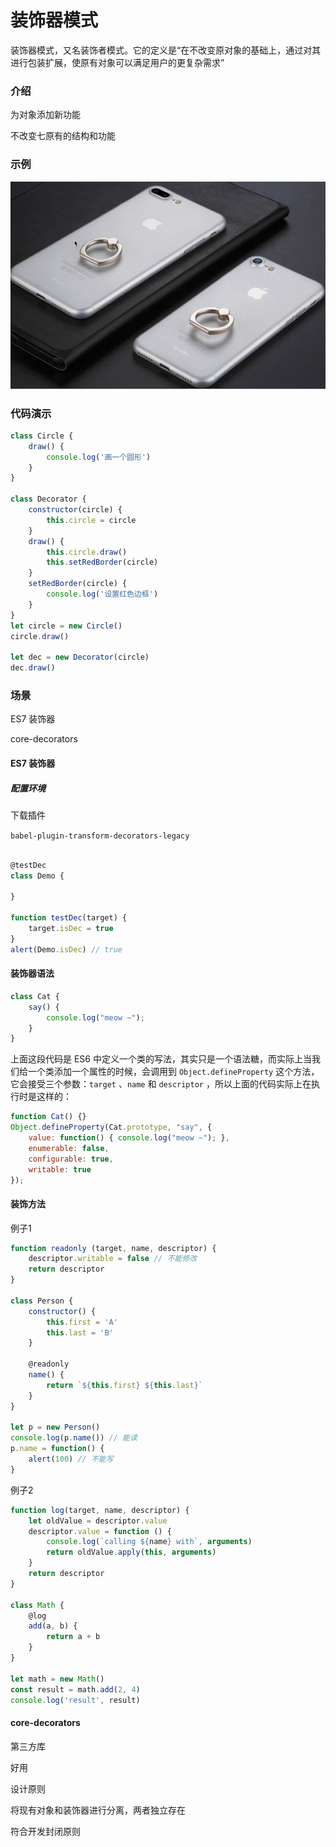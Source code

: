 # 装饰器模式

装饰器模式，又名装饰者模式。它的定义是“在不改变原对象的基础上，通过对其进行包装扩展，使原有对象可以满足用户的更复杂需求”



### 介绍

为对象添加新功能

不改变七原有的结构和功能



### 示例

![装饰器示例](../.vuepress/public/images/DesignPattern/装饰器示例.png)



### 代码演示

```javascript
class Circle {
    draw() {
        console.log('画一个圆形')
    }
}

class Decorator {
    constructor(circle) {
        this.circle = circle
    }
    draw() {
        this.circle.draw()
        this.setRedBorder(circle)
    }
    setRedBorder(circle) {
        console.log('设置红色边框')
    }
}
let circle = new Circle()
circle.draw()

let dec = new Decorator(circle)
dec.draw()

```



### 场景

ES7 装饰器

core-decorators



#### ES7 装饰器

##### 配置环境

下载插件

`babel-plugin-transform-decorators-legacy`

```javascript

@testDec
class Demo {
    
}

function testDec(target) {
    target.isDec = true
}
alert(Demo.isDec) // true
```



#### 装饰器语法

```javascript
class Cat {
    say() {
        console.log("meow ~");
    }
}
```

  上面这段代码是 ES6 中定义一个类的写法，其实只是一个语法糖，而实际上当我们给一个类添加一个属性的时候，会调用到 `Object.defineProperty` 这个方法，它会接受三个参数：`target` 、`name` 和 `descriptor` ，所以上面的代码实际上在执行时是这样的： 

```javascript
function Cat() {}
Object.defineProperty(Cat.prototype, "say", {
    value: function() { console.log("meow ~"); },
    enumerable: false,
    configurable: true,
    writable: true
});
```



#### 装饰方法

例子1

```javascript
function readonly (target, name, descriptor) {
    descriptor.writable = false // 不能修改
    return descriptor
}

class Person {
    constructor() {
        this.first = 'A'
        this.last = 'B'
    }
    
    @readonly 
    name() {
        return `${this.first} ${this.last}`
    }
}

let p = new Person()
console.log(p.name()) // 能读
p.name = function() {
    alert(100) // 不能写
}
```

例子2

```javascript
function log(target, name, descriptor) {
    let oldValue = descriptor.value
    descriptor.value = function () {
        console.log(`calling ${name} with`, arguments)
        return oldValue.apply(this, arguments)
    }
    return descriptor
}

class Math {
    @log 
    add(a, b) {
        return a + b
    }
}

let math = new Math()
const result = math.add(2, 4)
console.log('result', result)
```



#### core-decorators

第三方库

好用



设计原则

将现有对象和装饰器进行分离，两者独立存在

符合开发封闭原则

